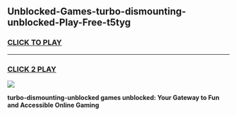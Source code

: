 
## Unblocked-Games-turbo-dismounting-unblocked-Play-Free-t5tyg
<h3>
<a href="https://premium76.site?title=turbo-dismounting-unblocked&ref=23A">CLICK TO PLAY</a></h3>
<hr>

<h3>
<a href="https://premium76.site?title=turbo-dismounting-unblocked&ref=23A">CLICK 2 PLAY</a>
  
</h3>

<a href="https://premium76.site?title=turbo-dismounting-unblocked&ref=23A"><img src="https://clearcache.store/games.png"></a>


**turbo-dismounting-unblocked games unblocked: Your Gateway to Fun and Accessible Online Gaming**
